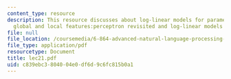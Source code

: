 ```yaml
---
content_type: resource
description: This resource discusses about log-linear models for parameter estimation,
  global and local features:perceptron revisited and log-linear models revisited.
file: null
file_location: /coursemedia/6-864-advanced-natural-language-processing-fall-2005/c839ebc3804004e0df6d9c6fc815b0a1_lec21.pdf
file_type: application/pdf
resourcetype: Document
title: lec21.pdf
uid: c839ebc3-8040-04e0-df6d-9c6fc815b0a1
---
```

